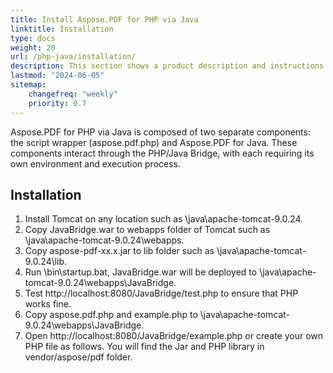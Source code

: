 ```yaml
---
title: Install Aspose.PDF for PHP via Java
linktitle: Installation
type: docs
weight: 20
url: /php-java/installation/
description: This section shows a product description and instructions for installing Aspose.PDF for PHP via Java on your own, as well as using NuGet.
lastmod: "2024-06-05"
sitemap:
    changefreq: "weekly"
    priority: 0.7
---
```


Aspose.PDF for PHP via Java is composed of two separate components: the script wrapper (aspose.pdf.php) and Aspose.PDF for Java. These components interact through the PHP/Java Bridge, with each requiring its own environment and execution process.

## Installation

1. Install Tomcat on any location such as \java\apache-tomcat-9.0.24.
1. Copy JavaBridge.war to webapps folder of Tomcat such as \java\apache-tomcat-9.0.24\webapps.
1. Copy aspose-pdf-xx.x.jar to lib folder such as \java\apache-tomcat-9.0.24\lib.
1. Run \bin\startup.bat, JavaBridge.war will be deployed to \java\apache-tomcat-9.0.24\webapps\JavaBridge.
1. Test http://localhost:8080/JavaBridge/test.php to ensure that PHP works fine.
1. Copy aspose.pdf.php and example.php to \java\apache-tomcat-9.0.24\webapps\JavaBridge.
1. Open http://localhost:8080/JavaBridge/example.php or create your own PHP file as follows.
You will find the Jar and PHP library in vendor/aspose/pdf folder.